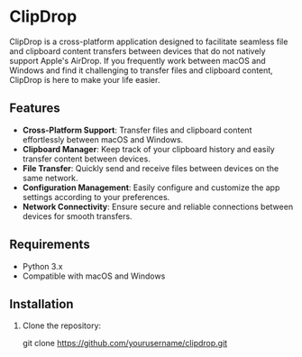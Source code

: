 # ClipDrop

ClipDrop is a cross-platform application designed to facilitate seamless file and clipboard content transfers between devices that do not natively support Apple's AirDrop. If you frequently work between macOS and Windows and find it challenging to transfer files and clipboard content, ClipDrop is here to make your life easier.

## Features

- **Cross-Platform Support**: Transfer files and clipboard content effortlessly between macOS and Windows.
- **Clipboard Manager**: Keep track of your clipboard history and easily transfer content between devices.
- **File Transfer**: Quickly send and receive files between devices on the same network.
- **Configuration Management**: Easily configure and customize the app settings according to your preferences.
- **Network Connectivity**: Ensure secure and reliable connections between devices for smooth transfers.

## Requirements

- Python 3.x
- Compatible with macOS and Windows

## Installation

1. Clone the repository:
   
   git clone https://github.com/yourusername/clipdrop.git
